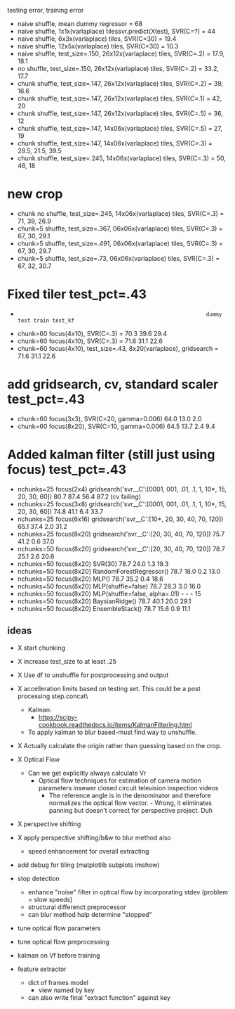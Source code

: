 testing error, training error
- naive shuffle, mean dummy regressor = 68
- naive shuffle, 1x1x(varlaplace) tilessvr.predict(Xtest), SVR(C=?) = 44
- naive shuffle, 6x3x(varlaplace) tiles, SVR(C=30) = 19.4
- naive shuffle, 12x5x(varlaplace) tiles, SVR(C=30) = 10.3
- naive shuffle, test_size=.150, 26x12x(varlaplace) tiles, SVR(C=.2) = 17.9, 18.1
-    no shuffle, test_size=.150, 26x12x(varlaplace) tiles, SVR(C=.2) = 33.2, 17.7
- chunk shuffle, test_size=.147, 26x12x(varlaplace) tiles, SVR(C=.2) = 39, 16.6
- chunk shuffle, test_size=.147, 26x12x(varlaplace) tiles, SVR(C=.1) = 42, 20
- chunk shuffle, test_size=.147, 26x12x(varlaplace) tiles, SVR(C=.5) = 36, 12
- chunk shuffle, test_size=.147, 14x06x(varlaplace) tiles, SVR(C=.5) = 27, 19
- chunk shuffle, test_size=.147, 14x06x(varlaplace) tiles, SVR(C=.3) = 28.5, 21.5, 39.5
- chunk shuffle, test_size=.245, 14x06x(varlaplace) tiles, SVR(C=.3) = 50, 46, 18
# new crop
- chunk no shuffle, test_size=.245, 14x06x(varlaplace) tiles, SVR(C=.3) = 71, 39, 26.9
- chunk=5 shuffle, test_size=.367, 06x06x(varlaplace) tiles, SVR(C=.3) = 67, 30, 29.1
- chunk=5 shuffle, test_size=.491, 06x06x(varlaplace) tiles, SVR(C=.3) = 67, 30, 29.7
- chunk=5 shuffle, test_size=.73, 06x06x(varlaplace) tiles, SVR(C=.3) = 67, 32, 30.7

# Fixed tiler test_pct=.43                                             
-                                                                 dummy test train test_kf
- chunk=60 focus(4x10), SVR(C=.3) = 70.3 39.6 29.4
- chunk=60 focus(4x10), SVR(C=.3) = 71.6 31.1 22.6
- chunk=60 focus(4x10), test_size=.43, 8x20(varlaplace), gridsearch = 71.6 31.1 22.6

# add gridsearch, cv, standard scaler test_pct=.43  
- chunk=60 focus(3x3),  SVR(C=20, gamma=0.006) 64.0 13.0 2.0
- chunk=60 focus(8x20), SVR(C=10, gamma=0.006) 64.5 13.7 2.4 9.4

# Added kalman filter (still just using focus) test_pct=.43
- nchunks=25 focus(2x4) gridsearch('svr__C':[0001, 001, .01, .1, 1, 10*, 15, 20, 30, 60])  80.7 87.4 56.4 87.2 (cv failing)
- nchunks=25 focus(3x8) gridsearch('svr__C':[0001, 001, .01, .1, 1, 10*, 15, 20, 30, 60]) 74.8 41.1 6.4 33.7
- nchunks=25 focus(6x16) gridsearch('svr__C':[10*, 20, 30, 40, 70, 120]) 65.1 37.4 2.0 31.2 
- nchunks=25 focus(8x20) gridsearch('svr__C':[20, 30, 40, 70, 120]) 75.7 41.2 0.6 37.0
- nchunks=50 focus(8x20) gridsearch('svr__C':[20, 30, 40, 70, 120]) 78.7 25.1 2.6 20.6
- nchunks=50 focus(8x20) SVR(30) 78.7 24.0 1.3 19.3 
- nchunks=50 focus(8x20) RandomForestRegressor() 78.7 18.0 0.2 13.0 
- nchunks=50 focus(8x20) MLP() 78.7 35.2 0.4 18.6
- nchunks=50 focus(8x20) MLP(shuffle=false) 78.7 28.3 3.0 16.0
- nchunks=50 focus(8x20) MLP(shuffle=false, alpha=.01) - - - 15
- nchunks=50 focus(8x20) BaysianRidge() 78.7 40.1 20.0 29.1
- nchunks=50 focus(8x20) EnsembleStack() 78.7 15.6 0.9 11.1

## ideas
- X start chunking
- X increase test_size to at least .25
- X Use df to unshuffle for postprocessing and output
- X accelleration limits based on testing set. This could be a post processing step.concat\
    - Kalman:
      - https://scipy-cookbook.readthedocs.io/items/KalmanFiltering.html
    - To apply kalman to blur based-must find way to unshuffle.
- X Actually calculate the origin rather than guessing based on the crop.
- X Optical Flow
    - Can we get explicitly always calculate Vr
        - Optical flow techniques for estimation of camera motion parameters insewer closed circuit television inspection videos
          - The reference angle is in the denominator and therefore normalizes the optical flow vector. - Wrong, it eliminates panning but doesn't correct for perspective project. Duh
- X perspective shifting
- X apply perspective shifting/b&w to blur method also
    - speed enhancement for overall extracting
- add debug for tiling (matplotlib subplots imshow)

- stop detection
    - enhance "noise" filter in optical flow by incorporating stdev (problem = slow speeds)
    - structural differenct preprocessor
    - can blur method halp determine "stopped"
- tune optical flow parameters
- tune optical flow preprocessing
- kalman on Vf before training 
- feature extractor
    - dict of frames model
        - view named by key
    - can also write final "extract function" against key